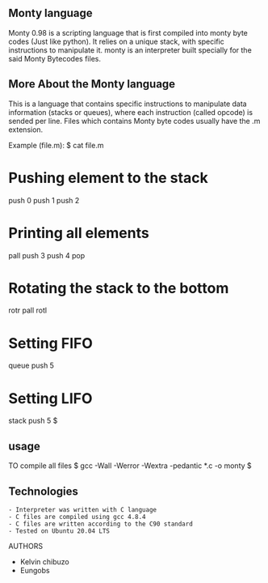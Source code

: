 ## Monty language

Monty 0.98 is a scripting language that is first compiled into monty byte codes (Just like python). It relies on a unique stack, with specific instructions to manipulate it. monty is an interpreter built specially for the said Monty Bytecodes files.

## More About the Monty language

This is a language that contains specific instructions to manipulate data information (stacks or queues), where each instruction (called opcode) is sended per line. Files which contains Monty byte codes usually have the .m extension.

Example (file.m):
  $ cat file.m
  # Pushing element to the stack
  push 0
  push 1
  push 2
  # Printing all elements
  pall
  push 3
  push 4
  pop
  # Rotating the stack to the bottom
  rotr
  pall
  rotl
  # Setting FIFO
  queue
  push 5
  # Setting LIFO
  stack
  push 5
  $

## usage 

TO compile all files 
	$ gcc -Wall -Werror -Wextra -pedantic *.c -o monty
	$

## Technologies

    - Interpreter was written with C language
    - C files are compiled using gcc 4.8.4
    - C files are written according to the C90 standard
    - Tested on Ubuntu 20.04 LTS

AUTHORS
- Kelvin chibuzo
- Eungobs
